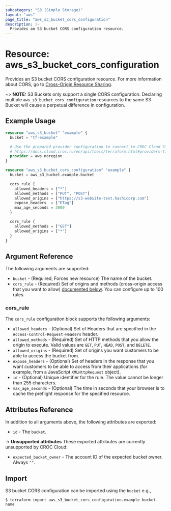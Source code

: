 ```yaml
---
subcategory: "S3 (Simple Storage)"
layout: "aws"
page_title: "aws_s3_bucket_cors_configuration"
description: |-
  Provides an S3 bucket CORS configuration resource.
---
```


[cors]: https://docs.cloud.croc.ru/en/services/object_storage/operations.html#cors

# Resource: aws_s3_bucket_cors_configuration

Provides an S3 bucket CORS configuration resource. For more information about CORS, go to [Cross-Origin Resource Sharing][cors].

~> **NOTE:** S3 Buckets only support a single CORS configuration. Declaring multiple `aws_s3_bucket_cors_configuration` resources to the same S3 Bucket will cause a perpetual difference in configuration.

## Example Usage

```terraform
resource "aws_s3_bucket" "example" {
  bucket = "tf-example"

  # Use the prepared provider configuration to connect to CROC Cloud S3
  # https://docs.cloud.croc.ru/en/api/tools/terraform.html#providers-tf
  provider = aws.noregion
}

resource "aws_s3_bucket_cors_configuration" "example" {
  bucket = aws_s3_bucket.example.bucket

  cors_rule {
    allowed_headers = ["*"]
    allowed_methods = ["PUT", "POST"]
    allowed_origins = ["https://s3-website-test.hashicorp.com"]
    expose_headers  = ["ETag"]
    max_age_seconds = 3000
  }

  cors_rule {
    allowed_methods = ["GET"]
    allowed_origins = ["*"]
  }
}
```

## Argument Reference

The following arguments are supported:

* `bucket` - (Required, Forces new resource) The name of the bucket.
* `cors_rule` - (Required) Set of origins and methods (cross-origin access that you want to allow) [documented below](#cors_rule). You can configure up to 100 rules.

### cors_rule

The `cors_rule` configuration block supports the following arguments:

* `allowed_headers` - (Optional) Set of Headers that are specified in the `Access-Control-Request-Headers` header.
* `allowed_methods` - (Required) Set of HTTP methods that you allow the origin to execute. Valid values are `GET`, `PUT`, `HEAD`, `POST`, and `DELETE`.
* `allowed_origins` - (Required) Set of origins you want customers to be able to access the bucket from.
* `expose_headers` - (Optional) Set of headers in the response that you want customers to be able to access from their applications (for example, from a JavaScript `XMLHttpRequest` object).
* `id` - (Optional) Unique identifier for the rule. The value cannot be longer than 255 characters.
* `max_age_seconds` - (Optional) The time in seconds that your browser is to cache the preflight response for the specified resource.

## Attributes Reference

In addition to all arguments above, the following attributes are exported:

* `id` - The `bucket`.

->  **Unsupported attributes**
These exported attributes are currently unsupported by CROC Cloud:

* `expected_bucket_owner` - The account ID of the expected bucket owner. Always `""`.

## Import

S3 bucket CORS configuration can be imported using the `bucket` e.g.,

```
$ terraform import aws_s3_bucket_cors_configuration.example bucket-name
```
